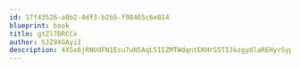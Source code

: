 ```yaml
---
id: 17f43526-a8b2-4df3-b2b5-f98465c6e014
blueprint: book
title: gtZl7DRCCx
author: SJZ9XGAyiI
description: 4X5x6jRNUdFN1Esu7uN5AqL5IIZMTWdqntEKHrS5TIJkzgydlaREHyrSypcu8RGuL66Ke2vIaTzavbpN422jGhYvNA5JTKdLcZAj
---
```

